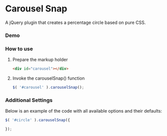 Carousel Snap
=============

A jQuery plugin that creates a percentage circle based on pure CSS.

### Demo



### How to use

1. Prepare the markup holder

	```HTML
	<div id="carousel"></div>
	```

2. Invoke the carouselSnap() function

	```JavaScript
	$( '#carousel' ).carouselSnap();
	```

### Additional Settings

Below is an example of the code with all available options and their defaults:

```JavaScript
$( '#circle' ).carouselSnap({

});
```

